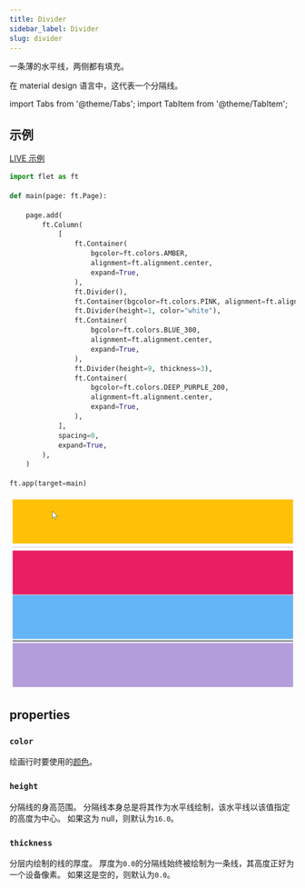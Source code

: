 ```yaml
---
title: Divider
sidebar_label: Divider
slug: divider
---
```


一条薄的水平线，两侧都有填充。

在 material design 语言中，这代表一个分隔线。

import Tabs from '@theme/Tabs';
import TabItem from '@theme/TabItem';

## 示例

[LIVE 示例](https://flet-controls-gallery.fly.dev/layout/divider)

<Tabs groupId="language">
  <TabItem value="python" label="Python" default>

```python
import flet as ft

def main(page: ft.Page):

    page.add(
        ft.Column(
            [
                ft.Container(
                    bgcolor=ft.colors.AMBER,
                    alignment=ft.alignment.center,
                    expand=True,
                ),
                ft.Divider(),
                ft.Container(bgcolor=ft.colors.PINK, alignment=ft.alignment.center, expand=True),
                ft.Divider(height=1, color="white"),
                ft.Container(
                    bgcolor=ft.colors.BLUE_300,
                    alignment=ft.alignment.center,
                    expand=True,
                ),
                ft.Divider(height=9, thickness=3),
                ft.Container(
                    bgcolor=ft.colors.DEEP_PURPLE_200,
                    alignment=ft.alignment.center,
                    expand=True,
                ),
            ],
            spacing=0,
            expand=True,
        ),
    )

ft.app(target=main)
```

  </TabItem>
</Tabs>

<img src="/img/docs/controls/divider/divider.png" className="screenshot-40" />

## properties

### `color`

绘画行时要使用的[颜色](/docs/guides/python/colors)。

### `height`

分隔线的身高范围。 分隔线本身总是将其作为水平线绘制，该水平线以该值指定的高度为中心。 如果这为 null，则默认为`16.0`。

### `thickness`

分层内绘制的线的厚度。 厚度为`0.0`的分隔线始终被绘制为一条线，其高度正好为一个设备像素。 如果这是空的，则默认为`0.0`。
